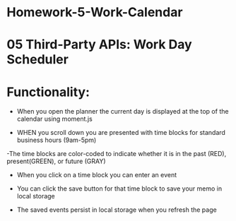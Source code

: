 # Homework-5-Work-Calendar






# 05 Third-Party APIs: Work Day Scheduler

# Functionality:
- When you open the planner the current day is displayed at the top of the calendar using moment.js

- WHEN you scroll down you are presented with time blocks for standard business hours (9am-5pm)

-The time blocks are color-coded to indicate whether it is in the past (RED), present(GREEN), or future (GRAY)

- When you click on a time block you can enter an event

- You can click the save button for that time block to save your memo in local storage

- The saved events persist in local storage when you refresh the page
